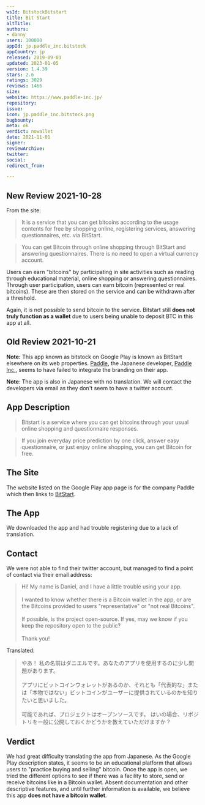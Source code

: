 ```yaml
---
wsId: BitstockBitstart
title: Bit Start
altTitle: 
authors:
- danny
users: 100000
appId: jp.paddle_inc.bitstock
appCountry: jp
released: 2019-09-03
updated: 2023-01-05
version: 1.4.39
stars: 2.6
ratings: 3029
reviews: 1466
size: 
website: https://www.paddle-inc.jp/
repository: 
issue: 
icon: jp.paddle_inc.bitstock.png
bugbounty: 
meta: ok
verdict: nowallet
date: 2021-11-01
signer: 
reviewArchive: 
twitter: 
social: 
redirect_from: 

---
```


## New Review 2021-10-28

From the site:

> It is a service that you can get bitcoins according to the usage contents for free by shopping online, registering services, answering questionnaires, etc. via BitStart.

> You can get Bitcoin through online shopping through BitStart and answering questionnaires.
> There is no need to open a virtual currency account.

Users can earn "bitcoins" by participating in site activities such as reading through educational material, online shopping or answering questionnaires. Through user participation, users can earn bitcoin (represented or real bitcoins). These are then stored on the service and can be withdrawn after a threshold.

Again, it is not possible to send bitcoin to the service. Bitstart still **does not truly function as a wallet** due to users being unable to deposit BTC in this app at all.

## Old Review 2021-10-21

**Note:** This app known as bitstock on Google Play is known as BitStart elsewhere on its web properties. [Paddle](https://play.google.com/store/apps/dev?id=9139612144910094193), the Japanese developer, [Paddle Inc.](https://play.google.com/store/apps/dev?id=9139612144910094193), seems to have failed to integrate the branding on their app.

**Note**: The app is also in Japanese with no translation. We will contact the developers via email as they don't seem to have a twitter account.

## App Description

> Bitstart is a service where you can get bitcoins through your usual online shopping and questionnaire responses.

> If you join everyday price prediction by one click, answer easy questionnaire, or just enjoy online shopping, you can get Bitcoin for free.

## The Site

The website listed on the Google Play app page is for the company Paddle which then links to [BitStart](https://bitstart.jp/).

## The App

We downloaded the app and had trouble registering due to a lack of translation.

## Contact

We were not able to find their twitter account, but managed to find a point of contact via their email address:

> Hi! My name is Daniel, and I have a little trouble using your app.<br><br>
I wanted to know whether there is a Bitcoin wallet in the app, or are the Bitcoins provided to users "representative" or "not real Bitcoins". <br><br>
If possible, is the project open-source. If yes, may we know if you keep the repository open to the public? <br><br>
Thank you!

Translated:

> やあ！ 私の名前はダニエルです。あなたのアプリを使用するのに少し問題があります。<br><br>
アプリにビットコインウォレットがあるのか、それとも「代表的な」または「本物ではない」ビットコインがユーザーに提供されているのかを知りたいと思いました。<br><br>
可能であれば、プロジェクトはオープンソースです。 はいの場合、リポジトリを一般に公開しておくかどうかを教えていただけますか？

## Verdict

We had great difficulty translating the app from Japanese. As the Google Play description states, it seems to be an educational platform that allows users to "practice buying and selling" bitcoin. Once the app is open, we tried the different options to see if there was a facility to store, send or receive bitcoins like in a Bitcoin wallet. Absent documentation and other descriptive features, and until further information is available, we believe this app **does not have a bitcoin wallet**.
